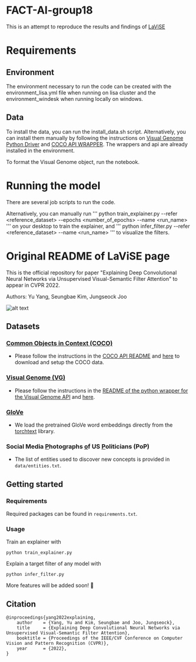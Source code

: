 # FACT-AI-group18
This is an attempt to reproduce the results and findings of [LaViSE](https://github.com/YuYang0901/LaViSE)

# Requirements
## Environment
The environment necessary to run the code can be created with the environment_lisa.yml file when running on lisa cluster and the environment_windesk when running locally on windows. 

## Data
To install the data, you can run the install_data.sh script. Alternatively, you can install them manually 
by following the instructions on [Visual Genome Python Driver](https://github.com/ranjaykrishna/visual_genome_python_driver) and 
[COCO API WRAPPER](https://github.com/cocodataset/cocoapi/tree/master/PythonAPI/pycocotools). The wrappers and api are already installed
in the environment. 

To format the Visual Genome object, run the notebook.

# Running the model
There are several job scripts to run the code. 

Alternatively, you can manually run
'''
python train_explainer.py --refer <reference_dataset> --epochs <number_of_epochs> --name <run_name>
'''
on your desktop to train the explainer, and
'''
python infer_filter.py --refer <reference_dataset> --name <run_name> 
'''
to visualize the filters. 

# Original README of LaViSE page
This is the official repository for paper "Explaining Deep Convolutional Neural Networks via Unsupervised 
Visual-Semantic Filter Attention" to appear in CVPR 2022. 

Authors: Yu Yang, Seungbae Kim, Jungseock Joo

![alt text](./img/intro.png)

[//]: # (## Requirements)

## Datasets
### [Common Objects in Context (COCO)](https://cocodataset.org/#home) 

- Please follow the instructions in the 
[COCO API README](https://github.com/cocodataset/cocoapi) and 
[here](data/README.md) to download and setup the COCO data.

### [Visual Genome (VG)](https://visualgenome.org/)

- Please follow the instructions in the 
[README of the python wrapper for the Visual Genome API](https://github.com/ranjaykrishna/visual_genome_python_driver) 
and [here](data/README.md).

### [GloVe](https://nlp.stanford.edu/projects/glove/)

- We load the pretrained GloVe word embeddings directly from the 
[torchtext](https://torchtext.readthedocs.io/en/latest/vocab.html#glove) library.

### Social Media <u>P</u>hotographs <u>o</u>f US <u>P</u>oliticians (PoP)

- The list of entities used to discover new concepts is provided in `data/entities.txt`.

## Getting started 

### Requirements

Required packages can be found in `requirements.txt`.

### Usage

Train an explainer with

```commandline
python train_explainer.py
```

Explain a target filter of any model with

```commandline
python infer_filter.py
```

More features will be added soon! 🍻

## Citation
```
@inproceedings{yang2022explaining,
    author    = {Yang, Yu and Kim, Seungbae and Joo, Jungseock},
    title     = {Explaining Deep Convolutional Neural Networks via Unsupervised Visual-Semantic Filter Attention},
    booktitle = {Proceedings of the IEEE/CVF Conference on Computer Vision and Pattern Recognition (CVPR)},
    year      = {2022},
}
```
